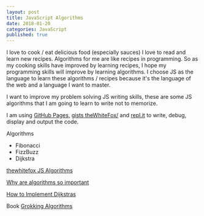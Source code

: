```yaml
---
layout: post
title: JavaScript Algorithms
date: 2018-01-20
categories: JavaScript
published: true
---
```

I love to cook / eat delicious food (especially sauces) I love to read and learn new recipes. Algorithms for me are like recipes in programming. So as my cooking skills have improved by learning recipes, I hope my programming skills will improve by learning algorithms. I choose JS as the language to learn these algorithms / recipes because it's the language of the web and a language I want to master.

I want to improve my problem solving JS writing skills, these are some JS algorithms that I am going to learn to write not to memorize. 

I am using [GitHub Pages](https://pages.github.com/), [gists theWhiteFox/](https://gist.github.com/theWhiteFox/) and [repl.it](https://repl.it) to write, debug, display and output the code.

Algorithms
- Fibonacci
- FizzBuzz
- Dijkstra

[thewhitefox JS Algorithms](http://thewhitefox.github.io/Algorithms-JS/)

[Why are algorithms so important](https://www.quora.com/Why-are-algorithms-so-important)

[How to Implement Dijkstras](https://hackernoon.com/how-to-implement-dijkstras-algorithm-in-javascript-abdfd1702d04)

Book
[Grokking Algorithms](https://www.manning.com/books/grokking-algorithms)
